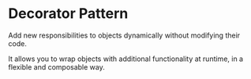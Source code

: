 # Decorator Pattern

Add new responsibilities to objects dynamically without modifying their code.

It allows you to wrap objects with additional functionality at runtime, in a flexible and composable way.
